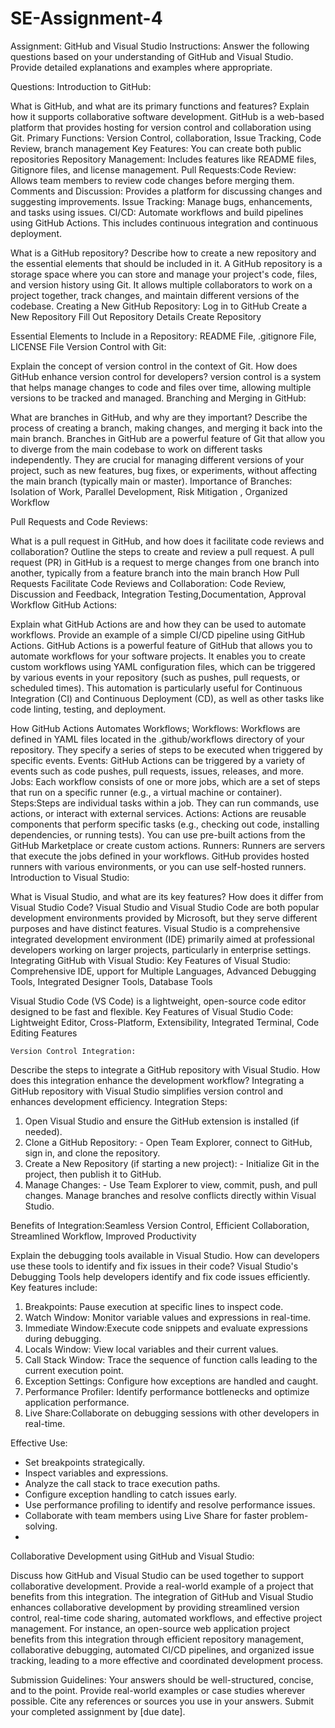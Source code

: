 # SE-Assignment-4
Assignment: GitHub and Visual Studio
Instructions:
Answer the following questions based on your understanding of GitHub and Visual Studio. Provide detailed explanations and examples where appropriate.

Questions:
Introduction to GitHub:

What is GitHub, and what are its primary functions and features? Explain how it supports collaborative software development.
GitHub is a web-based platform that provides hosting for version control and collaboration using Git. 
Primary Functions: Version Control, collaboration, Issue Tracking,   Code Review, branch management
Key Features:
You can create both public repositories 
Repository Management: Includes features like README files, Gitignore files, and license management.
Pull Requests:Code Review: Allows team members to review code changes before merging them.
Comments and Discussion: Provides a platform for discussing changes and suggesting improvements.
Issue Tracking: Manage bugs, enhancements, and tasks using issues.
CI/CD: Automate workflows and build pipelines using GitHub Actions. This includes continuous integration and continuous deployment.

What is a GitHub repository? Describe how to create a new repository and the essential elements that should be included in it.
A GitHub repository is a storage space where you can store and manage your project's code, files, and version history using Git. It allows multiple collaborators to work on a project together, track changes, and maintain different versions of the codebase.
Creating a New GitHub Repository:
Log in to GitHub
Create a New Repository
Fill Out Repository Details
Create Repository 

Essential Elements to Include in a Repository: README File, .gitignore File, LICENSE File
Version Control with Git:

Explain the concept of version control in the context of Git. How does GitHub enhance version control for developers?
version control is a system that helps manage changes to code and files over time, allowing multiple versions to be tracked and managed. 
Branching and Merging in GitHub:

What are branches in GitHub, and why are they important? Describe the process of creating a branch, making changes, and merging it back into the main branch.
Branches in GitHub are a powerful feature of Git that allow you to diverge from the main codebase to work on different tasks independently. They are crucial for managing different versions of your project, such as new features, bug fixes, or experiments, without affecting the main branch (typically main or master).
Importance of Branches: Isolation of Work,     Parallel Development,  Risk Mitigation ,   Organized Workflow

Pull Requests and Code Reviews:

What is a pull request in GitHub, and how does it facilitate code reviews and collaboration? Outline the steps to create and review a pull request.
A pull request (PR) in GitHub is a request to merge changes from one branch into another, typically from a feature branch into the main branch
How Pull Requests Facilitate Code Reviews and Collaboration: Code Review, Discussion and Feedback, Integration Testing,Documentation, Approval Workflow
GitHub Actions:

Explain what GitHub Actions are and how they can be used to automate workflows. Provide an example of a simple CI/CD pipeline using GitHub Actions.
GitHub Actions is a powerful feature of GitHub that allows you to automate workflows for your software projects. It enables you to create custom workflows using YAML configuration files, which can be triggered by various events in your repository (such as pushes, pull requests, or scheduled times). This automation is particularly useful for Continuous Integration (CI) and Continuous Deployment (CD), as well as other tasks like code linting, testing, and deployment.

How GitHub Actions Automates Workflows;
Workflows: Workflows are defined in YAML files located in the .github/workflows directory of your repository. They specify a series of steps to be executed when triggered by specific events.
Events: GitHub Actions can be triggered by a variety of events such as code pushes, pull requests, issues, releases, and more.
Jobs: Each workflow consists of one or more jobs, which are a set of steps that run on a specific runner (e.g., a virtual machine or container).
Steps:Steps are individual tasks within a job. They can run commands, use actions, or interact with external services.
Actions: Actions are reusable components that perform specific tasks (e.g., checking out code, installing dependencies, or running tests). You can use pre-built actions from the GitHub Marketplace or create custom actions.
Runners: Runners are servers that execute the jobs defined in your workflows. GitHub provides hosted runners with various environments, or you can use self-hosted runners.
Introduction to Visual Studio:

What is Visual Studio, and what are its key features? How does it differ from Visual Studio Code?
Visual Studio and Visual Studio Code are both popular development environments provided by Microsoft, but they serve different purposes and have distinct features.
Visual Studio is a comprehensive integrated development environment (IDE) primarily aimed at professional developers working on larger projects, particularly in enterprise settings.
Integrating GitHub with Visual Studio:
Key Features of Visual Studio: Comprehensive IDE, upport for Multiple Languages,  Advanced Debugging Tools, Integrated Designer Tools, Database Tools

Visual Studio Code (VS Code) is a lightweight, open-source code editor designed to be fast and flexible.
Key Features of Visual Studio Code: Lightweight Editor, Cross-Platform, Extensibility, Integrated Terminal, Code Editing Features

    Version Control Integration:
Describe the steps to integrate a GitHub repository with Visual Studio. How does this integration enhance the development workflow?
Integrating a GitHub repository with Visual Studio simplifies version control and enhances development efficiency. 
Integration Steps:
1. Open Visual Studio and ensure the GitHub extension is installed (if needed).
2. Clone a GitHub Repository: - Open Team Explorer, connect to GitHub, sign in, and clone the repository.
3. Create a New Repository (if starting a new project): - Initialize Git in the project, then publish it to GitHub.
4. Manage Changes: - Use Team Explorer to view, commit, push, and pull changes. Manage branches and resolve conflicts directly within Visual Studio.

Benefits of Integration:Seamless Version Control, Efficient Collaboration, Streamlined Workflow, Improved Productivity

Explain the debugging tools available in Visual Studio. How can developers use these tools to identify and fix issues in their code?
Visual Studio's Debugging Tools help developers identify and fix code issues efficiently.
Key features include:
1. Breakpoints: Pause execution at specific lines to inspect code.
2. Watch Window: Monitor variable values and expressions in real-time.
3. Immediate Window:Execute code snippets and evaluate expressions during debugging.
4. Locals Window: View local variables and their current values.
5. Call Stack Window: Trace the sequence of function calls leading to the current execution point.
6. Exception Settings: Configure how exceptions are handled and caught.
7. Performance Profiler: Identify performance bottlenecks and optimize application performance.
8. Live Share:Collaborate on debugging sessions with other developers in real-time.

Effective Use:
- Set breakpoints strategically.
- Inspect variables and expressions.
- Analyze the call stack to trace execution paths.
- Configure exception handling to catch issues early.
- Use performance profiling to identify and resolve performance issues.
- Collaborate with team members using Live Share for faster problem-solving.
- 
Collaborative Development using GitHub and Visual Studio:

Discuss how GitHub and Visual Studio can be used together to support collaborative development. Provide a real-world example of a project that benefits from this integration.
The integration of GitHub and Visual Studio enhances collaborative development by providing streamlined version control, real-time code sharing, automated workflows, and effective project management. For instance, an open-source web application project benefits from this integration through efficient repository management, collaborative debugging, automated CI/CD pipelines, and organized issue tracking, leading to a more effective and coordinated development process.

Submission Guidelines:
Your answers should be well-structured, concise, and to the point.
Provide real-world examples or case studies wherever possible.
Cite any references or sources you use in your answers.
Submit your completed assignment by [due date].

